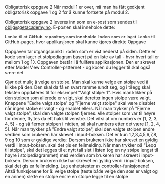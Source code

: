Obligatorisk oppgave 2
Når modul 1 er over, må man ha fått godkjent obligatorisk oppgave 1 og 2 for å kunne fortsette på modul 2. 

Obligatorisk oppgave 2 leveres inn som en e-post som sendes til oblig@getacademy.no. E-posten skal inneholde dette:

Lenke til et GitHub-repository som inneholde koden som er laget
Lenke til GitHub-pages, hvor applikasjonen skal kunne kjøres direkte
Oppgave

Oppgaven tar utgangspunkt i koden som er vist nederst på siden. Dette er kode som lager et stolpediagram basert på en liste av tall - hvor hvert tall er mellom 1 og 10. Oppgaven består i å fullføre applikasjonen. Den er skrevet etter Model View Controller-patternet - og koden du legger til skal også være det. 

Gjør det mulig å velge en stolpe. Man skal kunne velge en stolpe ved å klikke på den. Den skal da få en svart ramme rundt seg, og i tillegg skal teksten oppdateres til for eksempel "Valgt stolpe: 1". Hvis man klikker på den stolpen som allerede er valgt, skal deretter ingen stolpe være valgt.
Knappene "Endre valgt stolpe" og "Fjerne valgt stolpe" skal være disablet når ingen stolpe er valgt - og enablet ellers. 
Når man trykker på "Fjerne valgt stolpe", skal den valgte stolpen fjernes. Alle stolper som var til høyre for denne, flyttes da ett hakk til venstre. Det vil si at om numbers er [1, 2, 3, 4, 5] - og så fjerner stolpen i midten, så skal numbers etter det være  [1, 2, 4, 5].
Når man trykker på "Endre valgt stolpe", skal den valgte stolpen endre verdien som brukeren har skrevet i input-boksen. Det er kun 1,2,3,4,5,6,7,8, 9 og 10 som er gyldige verdier. Dersom brukeren ikke har skrevet en gyldig verdi i input-boksen, skal det gis en feilmelding. 
Når man trykker på "Legg til stolpe", skal det legges til et nytt tall sist i listen (og en ny stolpe lengst til høyre i stolpediagrammet) med verdien som brukeren har skrevet i input-boksen. Dersom brukeren ikke har skrevet en gyldig verdi i input-boksen, skal det gis en feilmelding. 
Lag enhetstester av controller-funksjonene! Altså funksjonene for å:
velge stolpe (teste både velge den som er valgt og en annen)
slette en stolpe
endre en stolpe
legge til en stolpe

